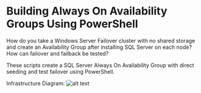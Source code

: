 # Building Always On Availability Groups Using PowerShell
How do you take a Windows Server Failover cluster with no shared storage and create an Availability Group after installing SQL Server on each node? How can failover and failback be tested?

These scripts create a SQL Server Always On Availability Group with direct seeding and test failover using PowerShell.

Infrastructure Diagram: 
![alt text][logo]

[logo]: https://raw.githubusercontent.com/nanoDBA/demos/master/Building%20Always%20On%20Availability%20Groups%20Using%20PowerShell/Infrastructure_Diagram_Building_Always_On_Availability_Groups_Using_PowerShell.png "AG Diagram"
